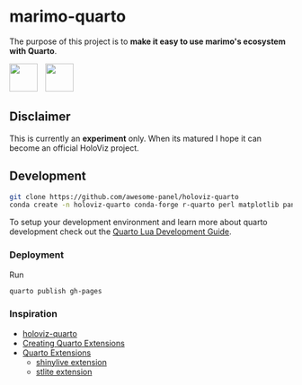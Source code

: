 # marimo-quarto

The purpose of this project is to **make it easy to use marimo's ecosystem with Quarto**.

<img src="https://holoviz.org/_static/holoviz-logo-unstacked.svg" style="height: 50px;margin-right:10px"> <img src="https://quarto.org/quarto.png" style="height: 50px;margin-right:10px">

## Disclaimer

This is currently an **experiment** only. When its matured I hope it can become an official HoloViz project.

## Development

```bash
git clone https://github.com/awesome-panel/holoviz-quarto
conda create -n holoviz-quarto conda-forge r-quarto perl matplotlib panel hvplot jupyter
```

To setup your development environment and learn more about quarto development check out the [Quarto Lua Development Guide](https://quarto.org/docs/extensions/lua.html).

### Deployment

Run

```bash
quarto publish gh-pages
```

### Inspiration

- [holoviz-quarto](https://awesome-panel.github.io/holoviz-quarto/)
- [Creating Quarto Extensions](https://quarto.org/docs/extensions/creating.html)
- [Quarto Extensions](https://quarto.org/docs/extensions/listing-filters.html)
  - [shinylive extension](https://github.com/quarto-ext/shinylive)
  - [stlite extension](https://github.com/whitphx/quarto-stlite)
